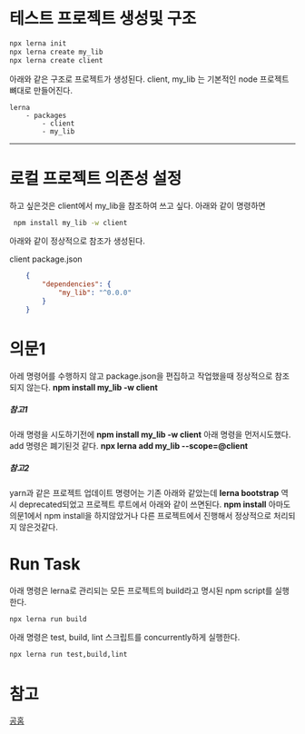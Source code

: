 테스트 프로젝트 생성및 구조
====================
```bash
npx lerna init  
npx lerna create my_lib
npx lerna create client
```

아래와 같은 구조로 프로젝트가 생성된다.
client, my_lib 는 기본적인 node 프로젝트 뼈대로 만들어진다.
```
lerna 
    - packages 
        - client
        - my_lib
```
---

로컬 프로젝트 의존성 설정
====================

하고 싶은것은
client에서 my_lib을 참조하여 쓰고 싶다. 
아래와 같이 명령하면 

```bash
 npm install my_lib -w client  
```

아래와 같이 정상적으로 참조가 생성된다.

client package.json
```json
    {
        "dependencies": {
            "my_lib": "^0.0.0"
        }
    }
```

의문1 
====================
아레 명령어를 수행하지 않고 package.json을 편집하고 작업했을때 정상적으로 참조되지 않는다. 
__npm install my_lib -w client__ 

##### 참고1
아래 명령을 시도하기전에 
__npm install my_lib -w client__ 
아래 명령을 먼저시도했다. add 명령은 폐기된것 같다.
__npx lerna add my_lib --scope=@client__

##### 참고2
yarn과 같은 프로젝트 업데이트 명령어는 기존 아래와 같았는데 
__lerna bootstrap__
역시 deprecated되었고 프로젝트 루트에서 아래와 같이 쓰면된다.
__npm install__
아마도 의문1에서 npm install을 하지않았거나 다른 프로젝트에서 진행해서 정상적으로 
처리되지 않은것같다. 

Run Task
====================

아래 명령은 lerna로 관리되는 모든 프로젝트의 build라고 명시된 npm script를 실행한다.

```bash
npx lerna run build
```

아래 명령은 test, build, lint 스크립트를 concurrently하게 실행한다.

```bash
npx lerna run test,build,lint
```

참고
====================
[공홈](https://lerna.js.org/docs/features/run-tasks)


